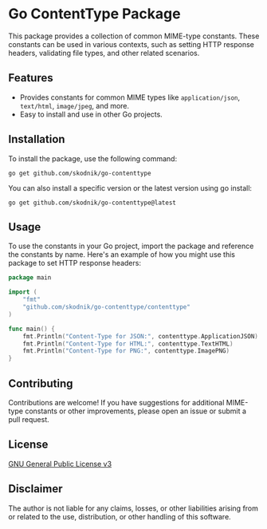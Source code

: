 # Go ContentType Package

This package provides a collection of common MIME-type constants. These constants can be used in various contexts, such as setting HTTP response headers, validating file types, and other related scenarios.

## Features

- Provides constants for common MIME types like `application/json`, `text/html`, `image/jpeg`, and more.
- Easy to install and use in other Go projects.

## Installation

To install the package, use the following command:

```shell
go get github.com/skodnik/go-contenttype
```

You can also install a specific version or the latest version using go install:

```shell
go get github.com/skodnik/go-contenttype@latest
```

## Usage

To use the constants in your Go project, import the package and reference the constants by name. Here's an example of how you might use this package to set HTTP response headers:

```go
package main

import (
    "fmt"
    "github.com/skodnik/go-contenttype/contenttype"
)

func main() {
    fmt.Println("Content-Type for JSON:", contenttype.ApplicationJSON)
    fmt.Println("Content-Type for HTML:", contenttype.TextHTML)
    fmt.Println("Content-Type for PNG:", contenttype.ImagePNG)
}
```

## Contributing

Contributions are welcome! If you have suggestions for additional MIME-type constants or other improvements, please open an issue or submit a pull request.

## License

[GNU General Public License v3](LICENSE)

## Disclaimer

The author is not liable for any claims, losses, or other liabilities arising from or related to the use, distribution, or other handling of this software.